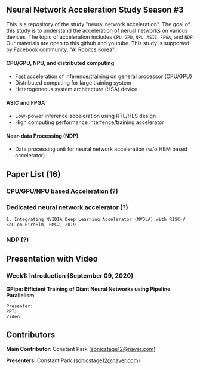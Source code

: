 ## Neural Network Acceleration Study Season #3
This is a repository of the study "neural network acceleration". The goal of this study is to understand the acceleration of nerual networks on various devices. The topic of acceleration includes `CPU`, `GPU`, `NPU`, `ASIC`, `FPGA`, and `NDP`. Our materials are open to this github and youtube. This study is supported by Facebook community, "AI Robitcs Korea".

#### CPU/GPU, NPU, and distributed computing
- Fast acceleration of inference/training on general processor (CPU/GPU)
- Distributed computing for large training system
- Heterogeneous system architecture (HSA) device

#### ASIC and FPGA
- Low-power inference acceleration using RTL/HLS design
- High computing performance interfence/training accelerator

#### Near-data Processing (NDP)
- Data processing unit for neural network acceleration (w/o HBM based accelerator)

## Paper List (16)
### CPU/GPU/NPU based Acceleration (?)

### Dedicated neural network accelerator (?)
	1. Integrating NVIDIA Deep Learning Accelerator (NVDLA) with RISC-V SoC on FireSim, EMC2, 2019

### NDP (?)

	
## Presentation with Video
### Week1: Introduction (September 09, 2020)
**GPipe: Efficient Training of Giant Neural Networks using Pipeline Parallelism**

	Presenter: 
	PPT: 
	Video: 




## Contributors
**Main Contributor**: Constant Park (sonicstage12@naver.com)

**Presenters**: Constant Park (sonicstage12@naver.com)
